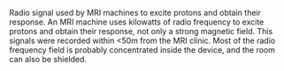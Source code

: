 Radio signal used by MRI machines to excite protons and obtain their response. An MRI machine uses kilowatts of radio frequency to excite protons and obtain their response, not only a strong magnetic field. This signals were recorded within <50m from the MRI clinic. Most of the radio frequency field is probably concentrated inside the device, and the room can also be shielded.